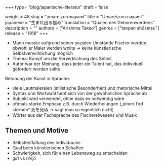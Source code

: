 +++
type= "blog/japanische-literatur"
draft = false

weight = 48
slug = "umareizurunayami"
title = "Umareizuru nayami"
japanese = "生まれ出る悩み"
translation = "Qualen des Geborenwerdens"
description = ""
authors = ["Arishima Takeo"]
genres = ["tanpen shōsetsu"]
release = "1918"
+++

- Mann musste aufgrund seiner sozialen Umstände Fischer werden, obwohl er Maler werden wollte -> keine künstlerische Selbstverwirklichung möglich
- Thema: Kampf um die Verwirklichung des Selbst
- Autor war der Meinung, dass jeder ein Talent hat, das individuell gefördert werden sollte

Betonung der Kunst in Sprache:

- viele Lautmalereien (stilistische Besonderheit) und rhetorische Mittel
- Syntax und Wortwahl hebt sich von der gewöhnlichen Sprache ab
- Subjekt wird verwendet, ohne dass es notwendig wäre
- oftmals starke Emphase z.B. durch Wiederholungen („einen Tod sterben“ 死を死ぬ -> sagt man so eigentlich nicht)
- Wörter aus der Fachsprache des Fischereiwesens und Musik

## Themen und Motive

- Selbstentfaltung des Individuums
- Qual beim künstlerischen Schaffen
- Schwierigkeit, sich für einen Lebensweg zu entscheiden
- _giri_ vs _ninjō_
